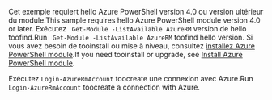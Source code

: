 <span data-ttu-id="585e6-101">Cet exemple requiert hello Azure PowerShell version 4.0 ou version ultérieur du module.</span><span class="sxs-lookup"><span data-stu-id="585e6-101">This sample requires hello Azure PowerShell module version 4.0 or later.</span></span> <span data-ttu-id="585e6-102">Exécutez ` Get-Module -ListAvailable AzureRM` version de hello toofind.</span><span class="sxs-lookup"><span data-stu-id="585e6-102">Run ` Get-Module -ListAvailable AzureRM` toofind hello version.</span></span> <span data-ttu-id="585e6-103">Si vous avez besoin de tooinstall ou mise à niveau, consultez [installez Azure PowerShell module](/powershell/azure/install-azurerm-ps).</span><span class="sxs-lookup"><span data-stu-id="585e6-103">If you need tooinstall or upgrade, see [Install Azure PowerShell module](/powershell/azure/install-azurerm-ps).</span></span> 

<span data-ttu-id="585e6-104">Exécutez `Login-AzureRmAccount` toocreate une connexion avec Azure.</span><span class="sxs-lookup"><span data-stu-id="585e6-104">Run `Login-AzureRmAccount` toocreate a connection with Azure.</span></span> 

